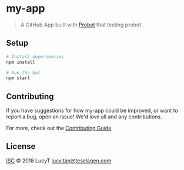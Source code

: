 # my-app

> A GitHub App built with [Probot](https://github.com/probot/probot) that testing probot

## Setup

```sh
# Install dependencies
npm install

# Run the bot
npm start
```

## Contributing

If you have suggestions for how my-app could be improved, or want to report a bug, open an issue! We'd love all and any contributions.

For more, check out the [Contributing Guide](CONTRIBUTING.md).

## License

[ISC](LICENSE) © 2018 LucyT <lucy.tan@teselagen.com>
